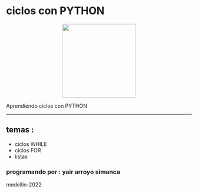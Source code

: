 # ciclos con PYTHON

<p align="center">
<img src="https://www.becas-santander.com/es/blog/python-que-es/_jcr_content/root/container/responsivegrid/image_688851163.coreimg.jpeg/1617970827841/python-que-es-1.jpeg" width="200" height="200">
</p>

Aprendiendo ciclos con PYTHON
***
## temas :
- ciclos WHILE
- ciclos FOR
- listas

### programando por : yair arroyo simanca
medellin-2022
